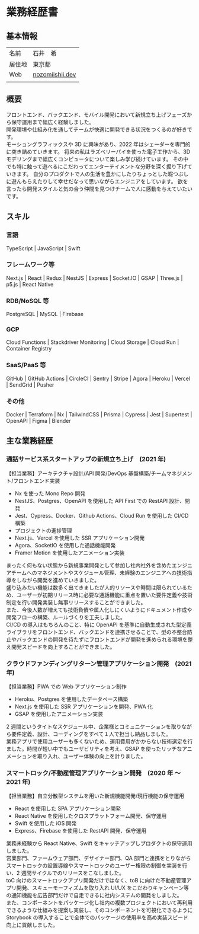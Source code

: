 # 業務経歴書

## 基本情報

|        |                                                 |
| ------ | ----------------------------------------------- |
| 名前   | 石井　希                                        |
| 居住地 | 東京都                                          |
| Web    | [nozomiishii.dev](https://www.nozomiishii.dev/) |
|        |                                                 |

## 概要

フロントエンド、バックエンド、モバイル開発において新規立ち上げフェーズから保守運用まで幅広く経験しました。  
開発環境や仕組み化を通してチームが快適に開発できる状況をつくるのが好きです。  
モーショングラフィックスや 3D に興味があり、2022 年はシェーダーを専門的に突き詰めていきます。
将来の私はラズベリーパイを使った電子工作から、3D モデリングまで幅広くコンピュータについて楽しみ学び続けています。
その中でも特に触って遊べるにこだわってエンターテイメントな分野を深く掘り下げていきます。
自分のプロダクトで人の生活を豊かにしたりちょっとした暇つぶしに遊んもらえたりして幸せだなって思いながらエンジニアをしています。
欲を言ったら開発スタイルと気の合う仲間を見つけチームで人に感動を与えていたいです。

## スキル

### 言語

TypeScript | JavaScript | Swift

### フレームワーク等

Next.js | React | Redux | NestJS | Express | Socket.IO | GSAP | Three.js | p5.js | React Native

### RDB/NoSQL 等

PostgreSQL | MySQL | Firebase

### GCP

Cloud Functions | Stackdriver Monitoring | Cloud Storage | Cloud Run | Container Registry

### SaaS/PaaS 等

GitHub | GitHub Actions | CircleCI | Sentry | Stripe | Agora | Heroku | Vercel | SendGrid | Pusher

### その他

Docker | Terraform | Nx | TailwindCSS | Prisma | Cypress | Jest | Supertest | OpenAPI | Figma | Blender

## 主な業務経歴

### 通話サービス系スタートアップの新規立ち上げ　(2021 年)

【担当業務】アーキテクチャ設計/API 開発/DevOps 基盤構築/チームマネジメント/フロントエンド実装

- Nx を使った Mono Repo 開発
- NestJS、Postgres、OpenAPI を使用した API First での RestAPI 設計、開発
- Jest、Cypress、Docker、Github Actions、Cloud Run を使用した CI/CD 構築
- プロジェクトの進捗管理
- Next.js、Vercel を使用した SSR アプリケーション開発
- Agora、SocketIO を使用した通話機能開発
- Framer Motion を使用したアニメーション実装

まったく何もない状態から新規事業開発として参加し社内社外を含めたエンジニアチームへのマネジメントやスケジュール管理、未経験のエンジニアへの技術指導をしながら開発を進めていきました。  
盛り込みたい機能は数多く出てきましたが人的リソースや時間は限られているため、ユーザーが初期リリース時に必要な通話機能に重点を置いた要件定義や技術制定を行い開発実装し無事リリースすることができました。  
また、今後人数が増えても技術負債や属人化しにくいようにドキュメント作成や開発フローの構築、ルールづくりを工夫しました。  
CI/CD の導入はもちろんのこと、特に OpenAPI を基準に自動生成された型定義ライブラリをフロントエンド、バックエンドを連携させることで、型の不整合防止やバックエンドの開発を待たずにフロントエンドが開発を進められる環境を整え開発スピードを向上することができました。

### クラウドファンディングリターン管理アプリケーション開発　(2021 年)

【担当業務】PWA での Web アプリケーション制作

- Heroku、Postgres を使用したデータベース構築
- Next.js を使用した SSR アプリケーションを開発、PWA 化
- GSAP を使用したアニメーション実装

2 週間というタイトなスケジュール中、企業様とコミュニケーションを取りながら要件定義、設計、コーディングをすべて１人で担当し納品しました。  
業務アプリで使用ユーザーも多くないため、運用費用がかからない技術選定を行ました。時間が短い中でもユーザビリティを考え、GSAP を使ったリッチなアニメーションを取り入れ、ユーザー体験の向上を計りました。

### スマートロック/不動産管理アプリケーション開発　(2020 年 〜 2021 年)

【担当業務】自立分散型システムを用いた新規機能開発/現行機能の保守運用

- React を使用した SPA アプリケーション開発
- React Native を使用したクロスプラットフォーム開発、保守運用
- Swift を使用した iOS 開発
- Express、Firebase を使用した RestAPI 開発、保守運用

業務未経験から React Native、Swift をキャッチアップしプロダクトの保守運用しました。  
営業部門、ファームウェア部門、デザイナー部門、QA 部門と連携をとりながらスマートロックの設置導線やスマートロックのユーザー権限の制御を実装を行い、2 週間サイクルでのリリースをこなしました。  
toC 向けのスマートロックアプリ開発だけではなく、toB に向けた不動産管理アプリ開発、スキューモーフィズムを取り入れ UI/UX をこだわりキャンペーン等の通知機能を広告部門だけで自走できるに社内システムの開発をしました。  
また、コンポーネントをパッケージ化し社内の複数プロジェクトにおいて再利用できるような仕組みを提案し実装し、そのコンポーネントを可視化できるように Storybook の導入することで全体でのパッケージの使用率を高め実装スピード向上に貢献しました。
